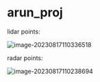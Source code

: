 # arun_proj

lidar points:

![image-20230817110336518](https://arunblog.oss-cn-chengdu.aliyuncs.com/img/202308171103596.png)

radar points:

![image-20230817110238694](https://arunblog.oss-cn-chengdu.aliyuncs.com/img/202308171102840.png)